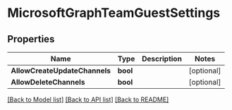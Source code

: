 # MicrosoftGraphTeamGuestSettings

## Properties

Name | Type | Description | Notes
------------ | ------------- | ------------- | -------------
**AllowCreateUpdateChannels** | **bool** |  | [optional] 
**AllowDeleteChannels** | **bool** |  | [optional] 

[[Back to Model list]](../README.md#documentation-for-models) [[Back to API list]](../README.md#documentation-for-api-endpoints) [[Back to README]](../README.md)


